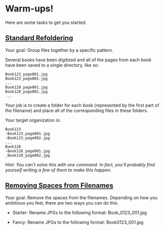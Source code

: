 # Warm-ups!

Here are some tasks to get you started.

## [Standard Refoldering](standard-refolder "Standard Refoldering Warm-Up")

Your goal: Group files together by a specific pattern.

Several books have been digitized and all of the pages from each book have been saved to a single directory, like so:

    Book123_page001.jpg
    Book123_page002.jpg
    ...
    Book128_page001.jpg
    Book128_page002.jpg
    ...

Your job is to create a folder for each book (represented by the first part of the filename) and place all of the corresponding files in these folders.

Your target organization is:

    Book123
    -Book123_page001.jpg
    -Book123_page002.jpg
    ...
    Book128
    -Book128_page001.jpg
    _Book128_page002.jpg

_Hint: You can't solve this with one command. In fact, you'll probably find yourself writing a few of them to make this happen._

## [Removing Spaces from Filenames](spaces "Removing Spaces from Filenames Warm-Up")

Your goal: Remove the spaces from the filenames. Depending on how you ambitious you feel, there are two ways you can do this.

* Starter: Rename JPGs to the following format:
    Book_0123_001.jpg

* Fancy: Rename JPGs to the following format:
    Book0123_001.jpg
